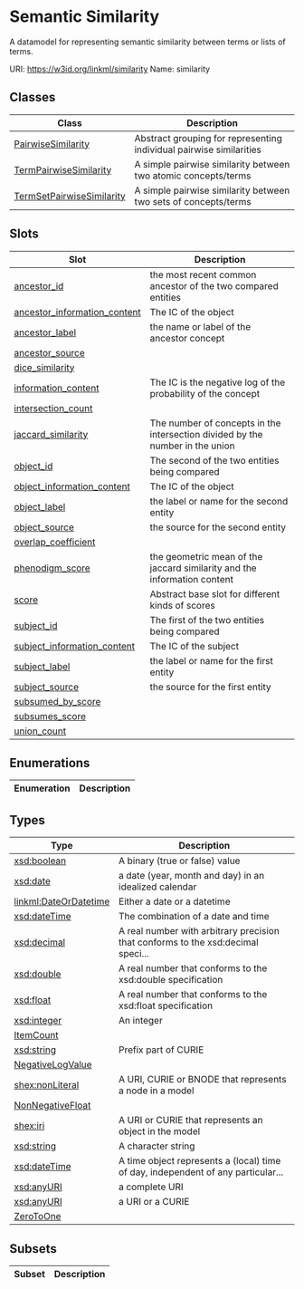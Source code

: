 # Semantic Similarity

A datamodel for representing semantic similarity between terms or lists of terms.

URI: https://w3id.org/linkml/similarity
Name: similarity

## Classes

| Class | Description |
| --- | --- |
| [PairwiseSimilarity](PairwiseSimilarity.md) | Abstract grouping for representing individual pairwise similarities |
| [TermPairwiseSimilarity](TermPairwiseSimilarity.md) | A simple pairwise similarity between two atomic concepts/terms |
| [TermSetPairwiseSimilarity](TermSetPairwiseSimilarity.md) | A simple pairwise similarity between two sets of concepts/terms |


## Slots

| Slot | Description |
| --- | --- |
| [ancestor_id](ancestor_id.md) | the most recent common ancestor of the two compared entities |
| [ancestor_information_content](ancestor_information_content.md) | The IC of the object |
| [ancestor_label](ancestor_label.md) | the name or label of the ancestor concept |
| [ancestor_source](ancestor_source.md) |  |
| [dice_similarity](dice_similarity.md) |  |
| [information_content](information_content.md) | The IC is the negative log of the probability of the concept |
| [intersection_count](intersection_count.md) |  |
| [jaccard_similarity](jaccard_similarity.md) | The number of concepts in the intersection divided by the number in the union |
| [object_id](object_id.md) | The second of the two entities being compared |
| [object_information_content](object_information_content.md) | The IC of the object |
| [object_label](object_label.md) | the label or name for the second entity |
| [object_source](object_source.md) | the source for the second entity |
| [overlap_coefficient](overlap_coefficient.md) |  |
| [phenodigm_score](phenodigm_score.md) | the geometric mean of the jaccard similarity and the information content |
| [score](score.md) | Abstract base slot for different kinds of scores |
| [subject_id](subject_id.md) | The first of the two entities being compared |
| [subject_information_content](subject_information_content.md) | The IC of the subject |
| [subject_label](subject_label.md) | the label or name for the first entity |
| [subject_source](subject_source.md) | the source for the first entity |
| [subsumed_by_score](subsumed_by_score.md) |  |
| [subsumes_score](subsumes_score.md) |  |
| [union_count](union_count.md) |  |


## Enumerations

| Enumeration | Description |
| --- | --- |


## Types

| Type | Description |
| --- | --- |
| [xsd:boolean](http://www.w3.org/2001/XMLSchema#boolean) | A binary (true or false) value |
| [xsd:date](http://www.w3.org/2001/XMLSchema#date) | a date (year, month and day) in an idealized calendar |
| [linkml:DateOrDatetime](https://w3id.org/linkml/DateOrDatetime) | Either a date or a datetime |
| [xsd:dateTime](http://www.w3.org/2001/XMLSchema#dateTime) | The combination of a date and time |
| [xsd:decimal](http://www.w3.org/2001/XMLSchema#decimal) | A real number with arbitrary precision that conforms to the xsd:decimal speci... |
| [xsd:double](http://www.w3.org/2001/XMLSchema#double) | A real number that conforms to the xsd:double specification |
| [xsd:float](http://www.w3.org/2001/XMLSchema#float) | A real number that conforms to the xsd:float specification |
| [xsd:integer](http://www.w3.org/2001/XMLSchema#integer) | An integer |
| [ItemCount](ItemCount.md) |  |
| [xsd:string](http://www.w3.org/2001/XMLSchema#string) | Prefix part of CURIE |
| [NegativeLogValue](NegativeLogValue.md) |  |
| [shex:nonLiteral](shex:nonLiteral) | A URI, CURIE or BNODE that represents a node in a model |
| [NonNegativeFloat](NonNegativeFloat.md) |  |
| [shex:iri](shex:iri) | A URI or CURIE that represents an object in the model |
| [xsd:string](http://www.w3.org/2001/XMLSchema#string) | A character string |
| [xsd:dateTime](http://www.w3.org/2001/XMLSchema#dateTime) | A time object represents a (local) time of day, independent of any particular... |
| [xsd:anyURI](http://www.w3.org/2001/XMLSchema#anyURI) | a complete URI |
| [xsd:anyURI](http://www.w3.org/2001/XMLSchema#anyURI) | a URI or a CURIE |
| [ZeroToOne](ZeroToOne.md) |  |


## Subsets

| Subset | Description |
| --- | --- |
